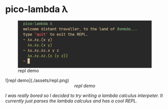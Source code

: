 # pico-lambda λ

<figure>
    <img src="./assets/repl.png" alt="REPL demo", align="center">
    <figcaption>repl demo</figcaption>
</figure>
![repl demo](./assets/repl.png)
<div align="center"><i>repl demo<i></div>

I was really bored so I decided to try writing a lambda calculus interpeter.
It currently just parses the lambda calculus and has a cool REPL.
